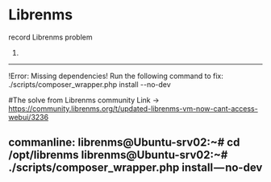 # Librenms
record Librenms problem

1.
----------------------------------------------------------------------------------
!Error: Missing dependencies! Run the following command to fix:
./scripts/composer_wrapper.php install --no-dev

#The solve from Librenms community
Link ->
https://community.librenms.org/t/updated-librenms-vm-now-cant-access-webui/3236

commanline:
librenms@Ubuntu-srv02:~# cd /opt/librenms
librenms@Ubuntu-srv02:~# ./scripts/composer_wrapper.php install — no-dev
-----------------------------------------------------------------------------------


